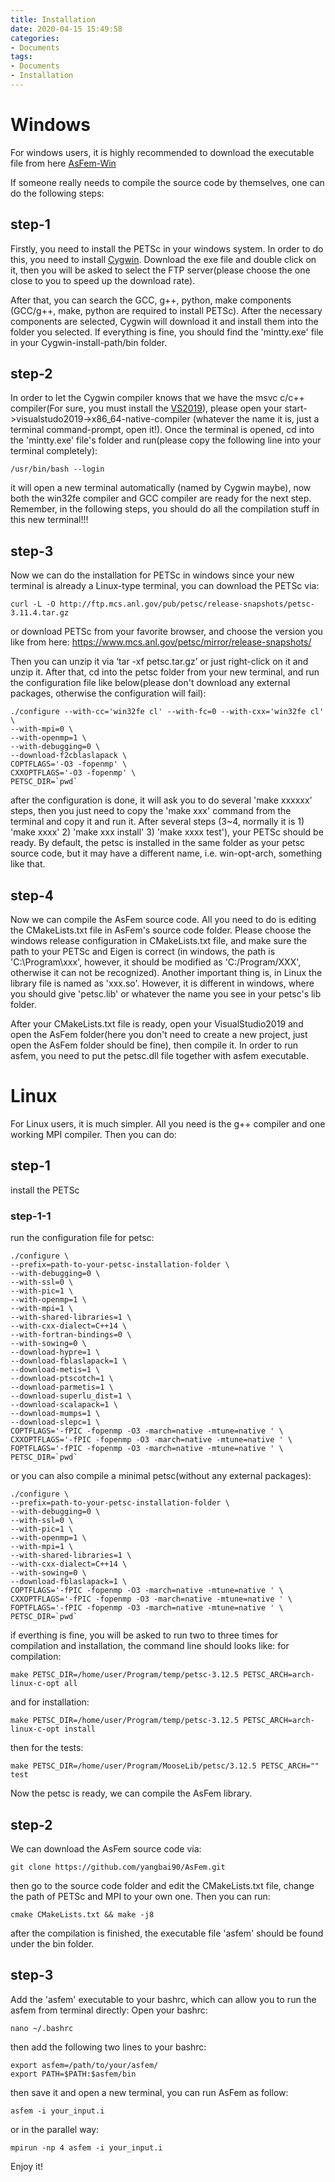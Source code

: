 ```yaml
---
title: Installation
date: 2020-04-15 15:49:58
categories:
- Documents
tags:
- Documents
- Installation
---
```


# Windows
For windows users, it is highly recommended to download the executable file from here [AsFem-Win](https://github.com/yangbai90/AsFem/releases)

If someone really needs to compile the source code by themselves, one can do the following steps:

## step-1
Firstly, you need to install the PETSc in your windows system. In order to do this, you need to install [Cygwin](http://www.cygwin.com/). Download the exe file and double click on it, then you will be asked to select the FTP server(please choose the one close to you to speed up the download rate).

After that, you can search the GCC, g++, python, make components (GCC/g++, make, python are required to install PETSc). After the necessary components are selected, Cygwin will download it and install them into the folder you selected. If everything is fine, you should find the 'mintty.exe' file in your Cygwin-install-path/bin folder.

## step-2
In order to let the Cygwin compiler knows that we have the msvc c/c++ compiler(For sure, you must install the [VS2019](!https://visualstudio.microsoft.com/)), please open your start->visualstudo2019->x86_64-native-compiler (whatever the name it is, just a terminal command-prompt, open it!). Once the terminal is opened, cd into the 'mintty.exe' file's folder and run(please copy the following line into your terminal completely):
```
/usr/bin/bash --login
```
it will open a new terminal automatically (named by Cygwin maybe), now both the win32fe compiler and GCC compiler are ready for the next step. Remember, in the following steps, you should do all the compilation stuff in this new terminal!!!

## step-3
Now we can do the installation for PETSc in windows since your new terminal is already a Linux-type terminal, you can download the PETSc via:
```
curl -L -O http://ftp.mcs.anl.gov/pub/petsc/release-snapshots/petsc-3.11.4.tar.gz
```
or download PETSc from your favorite browser, and choose the version you like from here: https://www.mcs.anl.gov/petsc/mirror/release-snapshots/

Then you can unzip it via ‘tar -xf petsc.tar.gz’ or just right-click on it and unzip it. After that, cd into the petsc folder from your new terminal, and run the configuration file like below(please don't download any external packages, otherwise the configuration will fail):
```
./configure --with-cc='win32fe cl' --with-fc=0 --with-cxx='win32fe cl' \
--with-mpi=0 \
--with-openmp=1 \
--with-debugging=0 \
--download-f2cblaslapack \
COPTFLAGS='-O3 -fopenmp' \
CXXOPTFLAGS='-O3 -fopenmp' \
PETSC_DIR=`pwd`
```
after the configuration is done, it will ask you to do several 'make xxxxxx' steps, then you just need to copy the 'make xxx' command from the terminal and copy it and run it.
After several steps (3~4, normally it is 1) 'make xxxx' 2) 'make xxx install' 3) 'make xxxx test'), your PETSc should be ready. By default, the petsc is installed in the same folder as your petsc source code, but it may have a different name, i.e. win-opt-arch, something like that.

## step-4
Now we can compile the AsFem source code. All you need to do is editing the CMakeLists.txt file in AsFem's source code folder. Please choose the windows release configuration in CMakeLists.txt file, and make sure the path to your PETSc and Eigen is correct (in windows, the path is 'C:\\Program\\xxx', however, it should be modified as 'C:/Program/XXX', otherwise it can not be recognized). Another important thing is, in Linux the library file is named as 'xxx.so'. However, it is different in windows, where you should give 'petsc.lib' or whatever the name you see in your petsc's lib folder.

After your CMakeLists.txt file is ready, open your VisualStudio2019 and open the AsFem folder(here you don't need to create a new project, just open the AsFem folder should be fine), then compile it.
In order to run asfem, you need to put the petsc.dll file together with asfem executable.


# Linux

For Linux users, it is much simpler. All you need is the g++ compiler and one working MPI compiler. Then you can do:

## step-1
install the PETSc
### step-1-1
run the configuration file for petsc:
```
./configure \
--prefix=path-to-your-petsc-installation-folder \
--with-debugging=0 \
--with-ssl=0 \
--with-pic=1 \
--with-openmp=1 \
--with-mpi=1 \
--with-shared-libraries=1 \
--with-cxx-dialect=C++14 \
--with-fortran-bindings=0 \
--with-sowing=0 \
--download-hypre=1 \
--download-fblaslapack=1 \
--download-metis=1 \
--download-ptscotch=1 \
--download-parmetis=1 \
--download-superlu_dist=1 \
--download-scalapack=1 \
--download-mumps=1 \
--download-slepc=1 \
COPTFLAGS='-fPIC -fopenmp -O3 -march=native -mtune=native ' \
CXXOPTFLAGS='-fPIC -fopenmp -O3 -march=native -mtune=native ' \
FOPTFLAGS='-fPIC -fopenmp -O3 -march=native -mtune=native ' \
PETSC_DIR=`pwd`
```
or you can also compile a minimal petsc(without any external packages):
```
./configure \
--prefix=path-to-your-petsc-installation-folder \
--with-debugging=0 \
--with-ssl=0 \
--with-pic=1 \
--with-openmp=1 \
--with-mpi=1 \
--with-shared-libraries=1 \
--with-cxx-dialect=C++14 \
--with-sowing=0 \
--download-fblaslapack=1 \
COPTFLAGS='-fPIC -fopenmp -O3 -march=native -mtune=native ' \
CXXOPTFLAGS='-fPIC -fopenmp -O3 -march=native -mtune=native ' \
FOPTFLAGS='-fPIC -fopenmp -O3 -march=native -mtune=native ' \
PETSC_DIR=`pwd`
```

if everthing is fine, you will be asked to run two to three times for compilation and installation, the command line should looks like:
for compilation:
```
make PETSC_DIR=/home/user/Program/temp/petsc-3.12.5 PETSC_ARCH=arch-linux-c-opt all
```
and for installation:
```
make PETSC_DIR=/home/user/Program/temp/petsc-3.12.5 PETSC_ARCH=arch-linux-c-opt install
```
then for the tests:
```
make PETSC_DIR=/home/user/Program/MooseLib/petsc/3.12.5 PETSC_ARCH="" test
```
Now the petsc is ready, we can compile the AsFem library.

## step-2
We can download the AsFem source code via:
```
git clone https://github.com/yangbai90/AsFem.git
```
then go to the source code folder and edit the CMakeLists.txt file, change the path of PETSc and MPI to your own one. Then you can run:
```
cmake CMakeLists.txt && make -j8
```
after the compilation is finished, the executable file 'asfem' should be found under the bin folder.

## step-3
Add the 'asfem' executable to your bashrc, which can allow you to run the asfem from terminal directly:
Open your bashrc:
```
nano ~/.bashrc
```
then add the following two lines to your bashrc:
```
export asfem=/path/to/your/asfem/
export PATH=$PATH:$asfem/bin
```
then save it and open a new terminal, you can run AsFem as follow:
```
asfem -i your_input.i
```
or in the parallel way:
```
mpirun -np 4 asfem -i your_input.i
```

Enjoy it!
